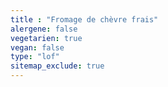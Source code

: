 ```yaml
---
title : "Fromage de chèvre frais"
alergene: false
vegetarien: true
vegan: false
type: "lof"
sitemap_exclude: true
--- 
```

